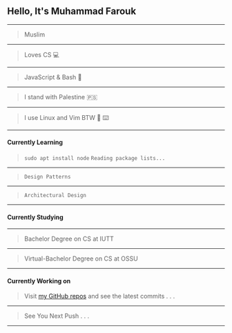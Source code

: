 ## Hello, It's Muhammad Farouk
---
> Muslim
---
> Loves CS 💻
---
> JavaScript & Bash 🤖
---
> I stand with Palestine 🇵🇸
---
> I use Linux and Vim BTW 🐧 ⌨️
---
#### Currently Learning
> `sudo apt install node`
> `Reading package lists... `
---
> `Design Patterns`
---
> `Architectural Design`
---
#### Currently Studying 
---
> Bachelor Degree on CS at IUTT 
---
> Virtual-Bachelor Degree on CS at OSSU 
---
#### Currently Working on 
> Visit [my GitHub repos](https://github.com/MuhammadFarouk12?tab=repositories) and see the latest commits . . .  
---
> See You Next Push . . .
---
